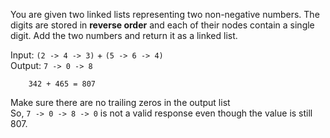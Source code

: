 <div class="markdown-content" id="problem-content">
<p>You are given two linked lists representing two non-negative numbers. The digits are stored in <strong>reverse order</strong> and each of their nodes contain a single digit. Add the two numbers and return it as a linked list.</p>
<p>Input: <code class="highlighter-rouge">(2 -&gt; 4 -&gt; 3)</code> + <code class="highlighter-rouge">(5 -&gt; 6 -&gt; 4)</code><br/>
Output: <code class="highlighter-rouge">7 -&gt; 0 -&gt; 8</code></p>
<div class="highlighter-rouge"><pre class="highlight"><code>    342 + 465 = 807
</code></pre>
</div>
<p>Make sure there are no trailing zeros in the output list<br/>
So, <code class="highlighter-rouge">7 -&gt; 0 -&gt; 8 -&gt; 0</code> is not a valid response even though the value is still 807.</p>

</div>